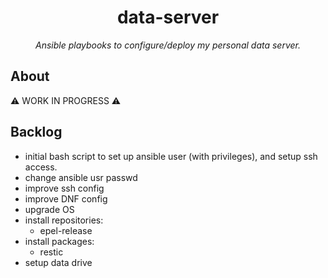 <h1 align="center">data-server</h1>

*<p align="center">Ansible playbooks to configure/deploy my personal data server.</p>*

## About

⚠️ WORK IN PROGRESS ⚠️

## Backlog

- initial bash script to set up ansible user (with privileges), and setup ssh access.
- change ansible usr passwd
- improve ssh config
- improve DNF config
- upgrade OS
- install repositories:
  - epel-release
- install packages:
  - restic
- setup data drive

